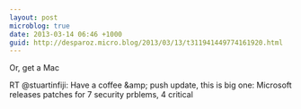 ```yaml
---
layout: post
microblog: true
date: 2013-03-14 06:46 +1000
guid: http://desparoz.micro.blog/2013/03/13/t311941449774161920.html
---
```

Or, get a Mac

RT @stuartinfiji: Have a coffee &amp;amp; push update, this is big one: Microsoft releases patches for 7 security prblems, 4 critical
